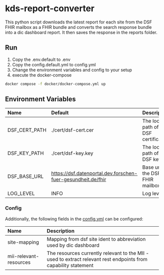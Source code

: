 # kds-report-converter

This python script downloads the latest report for each site from the DSF FHIR mailbox as a FHIR bundle and converts the search response bundle into 
a dic dashboard report. It then saves the response in the reports folder.

## Run

1. Copy the .env.default to .env
2. Copy the config.default.yml to config.yml
3. Change the environment variables and config to your setup
4. execute the docker-compose
```sh
docker compose -f docker/docker-compose.yml up
```

## Environment Variables

| Name                          | Default                                                       | Description                            |
|:------------------------------|:--------------------------------------------------------------|:---------------------------------------|
| DSF_CERT_PATH                 | ./cert/dsf-cert.cer                                           | The local path of the DSF certificate. |
| DSF_KEY_PATH                  | ./cert/dsf-key.key                                            | The local path of the DSF key.         |
| DSF_BASE_URL                  | https://dsf.datenportal.dev.forschen-fuer-gesundheit.de/fhir  | Base url of the DSF FHIR mailbox       |
| LOG_LEVEL                     | INFO                                                          | Log level                              |

### Config

Additionally, the following fields in the [config.yml](config/config.yml) can be configured:

| Name                          | Description                                                                                                              | 
|:------------------------------|:-------------------------------------------------------------------------------------------------------------------------|
| site-mapping                  | Mapping from dsf site ident to abbreviation used by dic dashboard                                                        |
| mii-relevant-resources        | The resources currently relevant to the MII - used to extract relevant rest endpoints from capability statement          |


